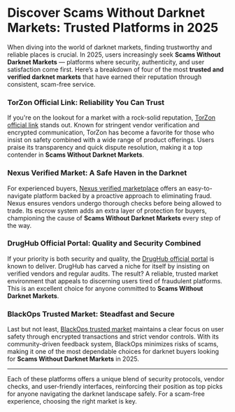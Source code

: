 # Discover Scams Without Darknet Markets: Trusted Platforms in 2025

When diving into the world of darknet markets, finding trustworthy and reliable places is crucial. In 2025, users increasingly seek **Scams Without Darknet Markets** — platforms where security, authenticity, and user satisfaction come first. Here’s a breakdown of four of the most **trusted and verified darknet markets** that have earned their reputation through consistent, scam-free service.

### TorZon Official Link: Reliability You Can Trust

If you're on the lookout for a market with a rock-solid reputation, <a href="http://%74&#111;&#114;%7A%6F%6E%36&#107;&#104;%6F%37&#50;%73&#104;&#50;&#53;%64%6F&#52;&#50;%6E%37%68&#120;&#98;%66%37%75%7A%77&#122;%65%34%63&#54;&#112;%66&#53;&#100;&#121;&#114;%64&#50;%78&#114;%6C%79&#53;%76%61&#113;&#118;&#101;&#53;&#97;&#100;%2E&#111;%6E&#105;&#111;&#110;">TorZon official link</a> stands out. Known for stringent vendor verification and encrypted communication, TorZon has become a favorite for those who insist on safety combined with a wide range of product offerings. Users praise its transparency and quick dispute resolution, making it a top contender in **Scams Without Darknet Markets**.

### Nexus Verified Market: A Safe Haven in the Darknet

For experienced buyers, <a href="http://%6E%65%78%75&#115;&#122;&#104;%6E&#55;&#102;%79&#55;%78&#103;&#55;&#117&#100;&#116;&#118;%34&#51;&#118;%69%68%6E&#104;%76%71&#53;&#121;%6C&#114;&#53;%37&#98;%34%70&#110;&#116;%65&#117&#109;&#54;%78&#54;&#111;%6E%72&#110;%74&#119;%62%35%75%71%64%2E&#111;&#110;%69%6F%6E">Nexus verified marketplace</a> offers an easy-to-navigate platform backed by a proactive approach to eliminating fraud. Nexus ensures vendors undergo thorough checks before being allowed to trade. Its escrow system adds an extra layer of protection for buyers, championing the cause of **Scams Without Darknet Markets** every step of the way.

### DrugHub Official Portal: Quality and Security Combined

If your priority is both security and quality, the <a href="http://&#100;%72%75%67&#104;&#117%62%32&#112;&#119;&#122;&#107;%7A&#106;&#116;&#99;%75%61%72&#102;&#53;&#112;%32&#102;%36%73&#120;%6D&#104;&#55;%74&#106;%75%69%79%77&#52;%75%77%63%61&#104;&#52;%68%6A%74&#102;&#52;&#55;&#111;&#105;%70%63%69%61%64&#46;&#111;&#110;%69%6F&#110;">DrugHub official portal</a> is known to deliver. DrugHub has carved a niche for itself by insisting on verified vendors and regular audits. The result? A reliable, trusted market environment that appeals to discerning users tired of fraudulent platforms. This is an excellent choice for anyone committed to **Scams Without Darknet Markets**.

### BlackOps Trusted Market: Steadfast and Secure

Last but not least, <a href="http://%62%6C&#97;%63%6B&#111;%70%73&#97;%61%78&#55;&#105;%65%65&#108;&#106;&#101;&#99;%74&#118;&#105;&#51;&#118;%6E&#51;%61%35%6D&#50;%77%66%73&#115;&#121;%6C%63&#100;%71%61%73&#119;&#114;&#118;&#108;%62&#101;&#112;&#116;%77&#122;%76&#53;&#111;%69&#100;%2E&#111;%6E%69%6F&#110;">BlackOps trusted market</a> maintains a clear focus on user safety through encrypted transactions and strict vendor controls. With its community-driven feedback system, BlackOps minimizes risks of scams, making it one of the most dependable choices for darknet buyers looking for **Scams Without Darknet Markets** in 2025.

---

Each of these platforms offers a unique blend of security protocols, vendor checks, and user-friendly interfaces, reinforcing their position as top picks for anyone navigating the darknet landscape safely. For a scam-free experience, choosing the right market is key.

